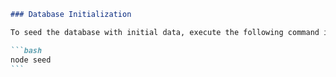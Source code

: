 ````markdown
### Database Initialization

To seed the database with initial data, execute the following command in your terminal:

```bash
node seed
```
````
